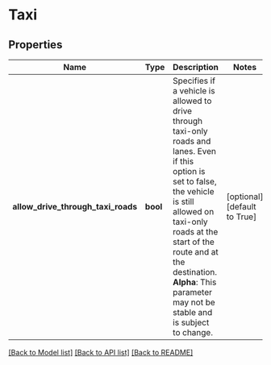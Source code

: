 # Taxi

## Properties
Name | Type | Description | Notes
------------ | ------------- | ------------- | -------------
**allow_drive_through_taxi_roads** | **bool** | Specifies if a vehicle is allowed to drive through taxi-only roads and lanes. Even if this option is set to false, the vehicle is still allowed on taxi-only roads at the start of the route and at the destination.  **Alpha**: This parameter may not be stable and is subject to change.  | [optional] [default to True]

[[Back to Model list]](../README.md#documentation-for-models) [[Back to API list]](../README.md#documentation-for-api-endpoints) [[Back to README]](../README.md)

